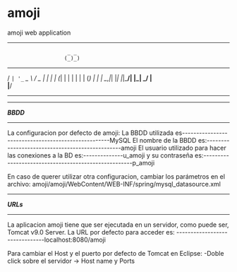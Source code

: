 # amoji
amoji web application
*********************************************************************************
                       _ _ 
                      (_)_)
  __ _ _ __ ___   ___  _ _ 
 / _` | '_ ` _ \ / _ \| | |
| (_| | | | | | | (_) | | |
 \__,_|_| |_| |_|\___/| |_|
                     _/ |  
                    |__/   

**********************************************************************************

**********
***BBDD***
**********
La configuracion por defecto de amoji: 
La BBDD utilizada es----------------------------------------------------MySQL 
El nombre de la BBDD es:------------------------------------------------amoji
El usuario utilizado para hacer las conexiones a la BD es:--------------u_amoji
y su contraseña es:-----------------------------------------------------p_amoji

En caso de querer utilizar otra configuracion, cambiar los parámetros en el archivo:
	amoji/amoji/WebContent/WEB-INF/spring/mysql_datasource.xml


**********
***URLs***
**********
La aplicacion amoji tiene que ser ejecutada en un servidor, como puede ser, Tomcat v9.0 Server.
La URL por defecto para acceder es: -------------------------------localhost:8080/amoji

Para cambiar el Host y el puerto por defecto de Tomcat en Eclipse:
	-Doble click sobre el servidor -> Host name y Ports
